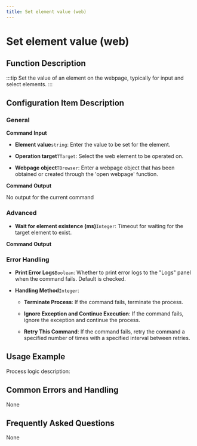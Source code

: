 ```yaml
---
title: Set element value (web)
---
```


# Set element value (web)

## Function Description

:::tip 
Set the value of an element on the webpage, typically for input and select elements.
:::

## Configuration Item Description

### General

**Command Input**

- **Element value**`string`: Enter the value to be set for the element.

- **Operation target**`TTarget`: Select the web element to be operated on.

- **Webpage object**`TBrowser`: Enter a webpage object that has been obtained or created through the 'open webpage' function.


**Command Output**

No output for the current command

### Advanced

- **Wait for element existence (ms)**`Integer`: Timeout for waiting for the target element to exist.


**Command Output**

### Error Handling

- **Print Error Logs**`Boolean`: Whether to print error logs to the "Logs" panel when the command fails. Default is checked. 

- **Handling Method**`Integer`:

    - **Terminate Process**: If the command fails, terminate the process.

    - **Ignore Exception and Continue Execution**: If the command fails, ignore the exception and continue the process.

    - **Retry This Command**: If the command fails, retry the command a specified number of times with a specified interval between retries.

## Usage Example

Process logic description:

## Common Errors and Handling

None

## Frequently Asked Questions

None

